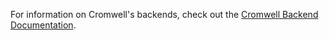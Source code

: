 For information on Cromwell's backends, check out the [Cromwell Backend Documentation](http://cromwell.readthedocs.io/en/develop/backends/Backends/).